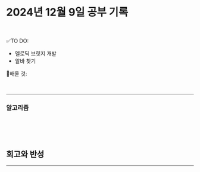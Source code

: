 # 2024년 12월 9일 공부 기록 

<br>

✅TO DO: 

- 멜로딕 브릿지 개발
- 알바 찾기

💭배울 것:


<br>

---







### 알고리즘




<br><br><br>





## 회고와 반성

---

